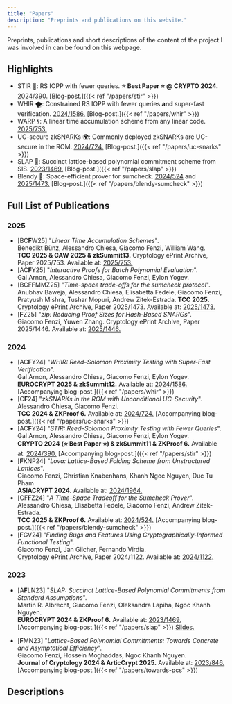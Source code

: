 ```yaml
---
title: "Papers"
description: "Preprints and publications on this website."
---
```


Preprints, publications and short descriptions of the content of the project I was involved in can be found on this webpage.

## Highlights

- STIR 🥣: RS IOPP with fewer queries. **⭐️ Best Paper ⭐️ @ CRYPTO 2024.** [2024/390.](https://ia.cr/2024/390) [Blog-post.]({{< ref "/papers/stir" >}})
- WHIR 🌪️: Constrained RS IOPP with fewer queries **and** super-fast verification.  [2024/1586.](https://ia.cr/2024/1586) [Blog-post.]({{< ref "/papers/whir" >}})
- WARP 🌀: A linear time accumulation scheme from any linear code. [2025/753.](https://ia.cr/2025/753)
- UC-secure zkSNARKs 🌍: Commonly deployed zkSNARKs are UC-secure in the ROM. [2024/724.](https://ia.cr/2024/724) [Blog-post.]({{< ref "/papers/uc-snarks" >}})
- SLAP 👋: Succinct lattice-based polynomial commitment scheme from SIS. [2023/1469.](https://ia.cr/2023/1469) [Blog-post.]({{< ref "/papers/slap" >}})
- Blendy 🍹: Space-efficient prover for sumcheck. [2024/524](https://ia.cr/2024/524) and [2025/1473.](https://ia.cr/2025/1473) [Blog-post.]({{< ref "/papers/blendy-sumcheck" >}})


## Full List of Publications
### 2025
- [BC**F**W25] "_Linear Time Accumulation Schemes_". \
    Benedikt Bünz, Alessandro Chiesa, Giacomo Fenzi, William Wang. \
    **TCC 2025 & CAW 2025 & zkSummit13.** Cryptology ePrint Archive, Paper 2025/753. Available at: [2025/753.](https://ia.cr/2025/753)
- [AC**F**Y25] "_Interactive Proofs for Batch Polynomial Evaluation_". \
    Gal Arnon, Alessandro Chiesa, Giacomo Fenzi, Eylon Yogev. 
- [BCF**F**MMZ25] "_Time-space trade-offs for the sumcheck protocol_". \
    Anubhav Baweja, Alessandro Chiesa, Elisabetta Fedele, Giacomo Fenzi, Pratyush Mishra, Tushar Mopuri, Andrew Zitek-Estrada.
    **TCC 2025.** Cryptology ePrint Archive, Paper 2025/1473. Available at: [2025/1473.](https://ia.cr/2025/1473)
- [**F**Z25] "_zip: Reducing Proof Sizes for Hash-Based SNARGs_". \
    Giacomo Fenzi, Yuwen Zhang.
    Cryptology ePrint Archive, Paper 2025/1446. Available at: [2025/1446.](https://ia.cr/2025/1446)
  
    
    
  
### 2024

- [AC**F**Y24] "_WHIR: Reed–Solomon Proximity Testing with Super-Fast Verification_". \
    Gal Arnon, Alessandro Chiesa, Giacomo Fenzi, Eylon Yogev. \
    **EUROCRYPT 2025 & zkSummit12.** Available at: [2024/1586.](https://ia.cr/2024/1586) [Accompanying blog-post.]({{< ref "/papers/whir" >}})
- [C**F**24] "_zkSNARKs in the ROM with Unconditional UC-Security_". \
    Alessandro Chiesa, Giacomo Fenzi. \
    **TCC 2024 & ZKProof 6.** Available at: [2024/724.](https://ia.cr/2024/724) [Accompanying blog-post.]({{< ref "/papers/uc-snarks" >}})
- [AC**F**Y24] "_STIR: Reed–Solomon Proximity Testing with Fewer Queries_". \
    Gal Arnon, Alessandro Chiesa, Giacomo Fenzi, Eylon Yogev. \
    **CRYPTO 2024 (⭐️ Best Paper ⭐️) & zkSummit11 & ZKProof 6.** Available at: [2024/390.](https://ia.cr/2024/390) [Accompanying blog-post.]({{< ref "/papers/stir" >}})
- [**F**KNP24] "_Lova: Lattice-Based Folding Scheme from Unstructured Lattices_". \
    Giacomo Fenzi, Christian Knabenhans, Khanh Ngoc Nguyen, Duc Tu Pham \
    **ASIACRYPT 2024.** Available at: [2024/1964.](https://ia.cr/2024/1964)
- [CF**F**Z24] "_A Time-Space Tradeoff for the Sumcheck Prover_". \
    Alessandro Chiesa, Elisabetta Fedele, Giacomo Fenzi, Andrew Zitek-Estrada. \
    **TCC 2025 & ZKProof 6.** Available at: [2024/524.](https://ia.cr/2024/524) [Accompanying blog-post.]({{< ref "/papers/blendy-sumcheck" >}})
- [**F**GV24] "_Finding Bugs and Features Using Cryptographically-Informed Functional Testing_". \
    Giacomo Fenzi, Jan Gilcher, Fernando Virdia. \
    Cryptology ePrint Archive, Paper 2024/1122. Available at: [2024/1122.](https://ia.cr/2024/1122)

### 2023
- [A**F**LN23] "_SLAP: Succinct Lattice-Based Polynomial Commitments from Standard Assumptions_". \
    Martin R. Albrecht, Giacomo Fenzi, Oleksandra Lapiha, Ngoc Khanh Nguyen. \
    **EUROCRYPT 2024 & ZKProof 6.** Available at: [2023/1469.](https://ia.cr/2023/1469) [Accompanying blog-post.]({{< ref "/papers/slap" >}}) [Slides.](/presentations/slap.pdf)

- [**F**MN23] "_Lattice-Based Polynomial Commitments: Towards Concrete and Asymptotical Efficiency_". \
    Giacomo Fenzi, Hossein Moghaddas, Ngoc Khanh Nguyen. \
    **Journal of Cryptology 2024 & ArticCrypt 2025.** Available at: [2023/846.](https://ia.cr/2023/846) [Accompanying blog-post.]({{< ref "/papers/towards-pcs" >}})
 
## Descriptions
